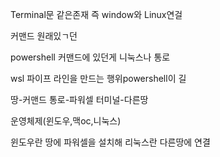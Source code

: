 
Terminal문 같은존재 즉 window와 Linux연걸

커맨드 원래있ㄱ던

powershell 커맨드에 있던게 니눅스나 통로

wsl 파이프 라인을 만드는 행위powershell이 길

땅-커맨드
통로-파워셀
터미널-다른땅

운영체제(윈도우,맥oc,니눅스)

윈도우란 땅에 파워셀을 설치해 리눅스란 다른땅에 연결

